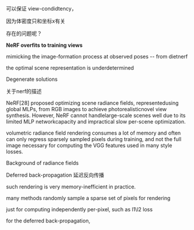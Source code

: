 可以保证 view-condidtency，

因为体密度只和坐标x有关





存在的问题呢？



**NeRF overfits to training views**

mimicking the image-formation process at observed poses -- from dietnerf



the optimal scene representation is underdetermined



Degenerate solutions





关于nerf的描述

NeRF[28] proposed optimizing scene radiance fields, representedusing global MLPs, from RGB images to achieve photorealisticnovel view synthesis. However, NeRF cannot handlelarge-scale scenes well due to its limited MLP networkcapacity and impractical slow per-scene optimization.





volumetric radiance field rendering consumes a lot of memory and often can only regress sparsely sampled pixels during training, and not the full image necessary for computing the VGG features used in many style losses.





Background of radiance fields







Deferred back-propagation 延迟反向传播



such rendering is very memory-inefficient in practice.

many methods randomly sample a sparse set of pixels for rendering

just for computing independently per-pixel, such as l1\l2 loss





for the deferred back-propagation, 